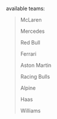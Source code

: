 available teams:

> McLaren
> 
> Mercedes
> 
> Red Bull
> 
> Ferrari
> 
> Aston Martin
> 
> Racing Bulls
> 
> Alpine
> 
> Haas
> 
> Williams